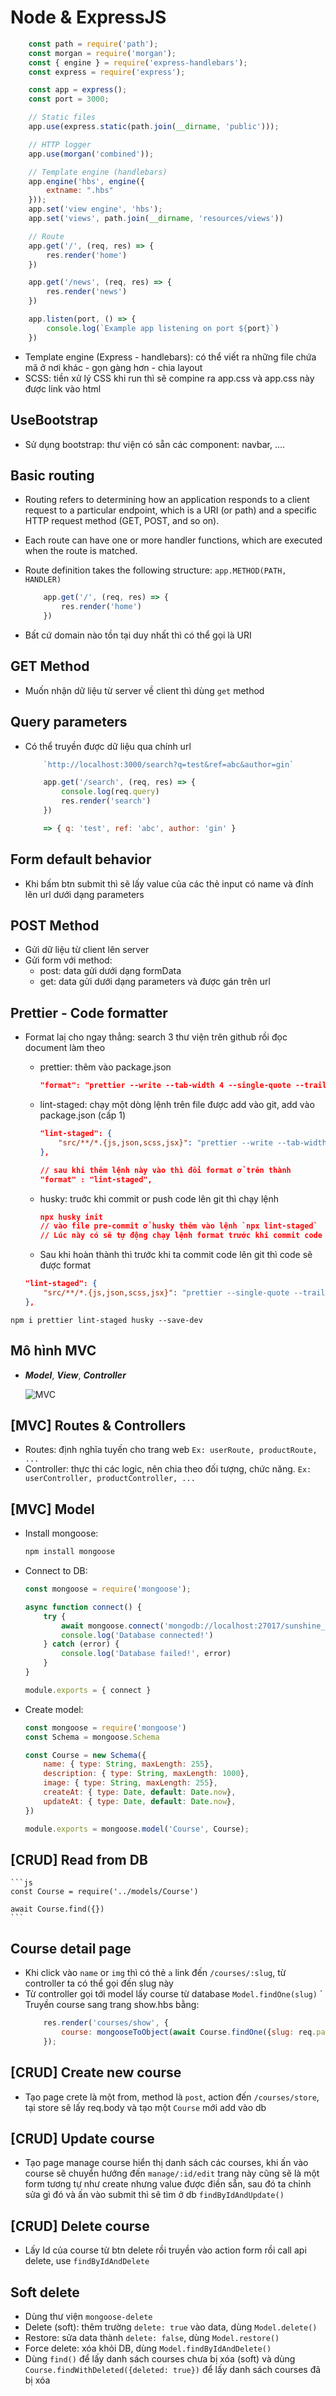# Node & ExpressJS

```js
    const path = require('path');
    const morgan = require('morgan');
    const { engine } = require('express-handlebars');
    const express = require('express');

    const app = express();
    const port = 3000;

    // Static files
    app.use(express.static(path.join(__dirname, 'public')));

    // HTTP logger
    app.use(morgan('combined'));

    // Template engine (handlebars)
    app.engine('hbs', engine({
        extname: ".hbs"
    }));
    app.set('view engine', 'hbs');
    app.set('views', path.join(__dirname, 'resources/views'))

    // Route
    app.get('/', (req, res) => {
        res.render('home')
    })

    app.get('/news', (req, res) => {
        res.render('news')
    })

    app.listen(port, () => {
        console.log(`Example app listening on port ${port}`)
    })
```
- Template engine (Express - handlebars): có thể viết ra những file chứa mã ở nơi khác - gọn gàng hơn - chia layout
- SCSS: tiền xử lý CSS khi run thì sẽ compine ra app.css và app.css này được link vào html

## UseBootstrap
- Sử dụng bootstrap: thư viện có sẵn các component: navbar, ....

## Basic routing
- Routing refers to determining how an application responds to a client request to a particular endpoint, which is a URI (or path) and a specific HTTP request method (GET, POST, and so on).
- Each route can have one or more handler functions, which are executed when the route is matched.
- Route definition takes the following structure: `app.METHOD(PATH, HANDLER)`

    ```js
        app.get('/', (req, res) => {
            res.render('home')
        })
    ```
- Bất cứ domain nào tồn tại duy nhất thì có thể gọi là URI

## GET Method
- Muốn nhận dữ liệu từ server về client thì dùng `get` method

## Query parameters
- Có thể truyền được dữ liệu qua chính url
    ```js
        `http://localhost:3000/search?q=test&ref=abc&author=gin`

        app.get('/search', (req, res) => {
            console.log(req.query)
            res.render('search')
        })

        => { q: 'test', ref: 'abc', author: 'gin' }
    ```

## Form default behavior
- Khi bấm btn submit thì sẽ lấy value của các thẻ input có name và đính lên url dưới dạng parameters

## POST Method
- Gửi dữ liệu từ client lên server
- Gửi form với method:
    + post: data gửi dưới dạng formData
    + get: data gửi dưới dạng parameters và được gán trên url

## Prettier - Code formatter
- Format laị cho ngay thẳng: search 3 thư viện trên github rồi đọc document làm theo
    - prettier: thêm vào package.json
        ```json
        "format": "prettier --write --tab-width 4 --single-quote --trailing-comma all \"src/**/*.{js,json,scss,jsx}\"",
        ```

    - lint-staged: chạy một dòng lệnh trên file được add vào git, add vào package.json (cấp 1)
        ```json
        "lint-staged": {
            "src/**/*.{js,json,scss,jsx}": "prettier --write --tab-width 4 --single-quote --trailing-comma all"
        },   

        // sau khi thêm lệnh này vào thì đổi format ở trên thành
        "format" : "lint-staged",
        ```

    - husky: truớc khi commit or push code lên git thì chạy lệnh 
        ```json
        npx husky init
        // vào file pre-commit ở husky thêm vào lệnh `npx lint-staged`
        // Lúc này có sẽ tự động chạy lệnh format trước khi commit code cho nên có thế xóa "format" : "lint-staged" ở trên
        ```
    - Sau khi hoàn thành thì trước khi ta commit code lên git thì code sẽ được format
    ```json
    "lint-staged": {
        "src/**/*.{js,json,scss,jsx}": "prettier --single-quote --trailing-comma all --tab-width 4 --print-width 80 --bracket-spacing true --write"
    },
    ```
```
npm i prettier lint-staged husky --save-dev
```

## Mô hình MVC
- ***Model***, ***View***, ***Controller***

    ![MVC](image.png)

## [MVC] Routes & Controllers
- Routes: định nghĩa tuyến cho trang web `Ex: userRoute, productRoute, ...`
- Controller: thực thi các logic, nên chia theo đối tượng, chức năng. `Ex: userController, productController, ...`

## [MVC] Model
- Install mongoose: 
    ```sh
    npm install mongoose
    ```
- Connect to DB:
    ```js
    const mongoose = require('mongoose');

    async function connect() {
        try {
            await mongoose.connect('mongodb://localhost:27017/sunshine_education_dev')
            console.log('Database connected!')
        } catch (error) {
            console.log('Database failed!', error)
        }
    }

    module.exports = { connect }
    ```
- Create model: 
    ```js
    const mongoose = require('mongoose')
    const Schema = mongoose.Schema

    const Course = new Schema({
        name: { type: String, maxLength: 255},
        description: { type: String, maxLength: 1000},
        image: { type: String, maxLength: 255},
        createAt: { type: Date, default: Date.now},
        updateAt: { type: Date, default: Date.now},
    })

    module.exports = mongoose.model('Course', Course);
    ```

## [CRUD] Read from DB
    ```js
    const Course = require('../models/Course')

    await Course.find({})
    ```

## Course detail page
- Khi click vào `name` or `img` thì có thẻ `a` link đến `/courses/:slug`, từ controller ta có thể gọi đến slug này 
- Từ controller gọi tới model lấy course từ database `Model.findOne(slug)`
` Truyền course sang trang show.hbs bằng:
    ```js
        res.render('courses/show', {
            course: mongooseToObject(await Course.findOne({slug: req.params.slug}))
        });
    ```

## [CRUD] Create new course
- Tạo page crete là một from, method là `post`, action đến `/courses/store`, tại store sẽ lấy req.body và tạo một `Course` mới add vào db

## [CRUD] Update course
- Tạo page manage course hiển thị danh sách các courses, khi ấn vào course sẽ chuyển hướng đến `manage/:id/edit` trang này cũng sẽ là một form tương tự như create nhưng value được điền sẵn, sau đó ta chỉnh sửa gì đó và ấn vào submit thì sẽ tìm ở db `findByIdAndUpdate()`

## [CRUD] Delete course
- Lấy Id của course từ btn delete rồi truyền vào action form rồi call api delete, use `findByIdAndDelete`

## Soft delete
- Dùng thư viện `mongoose-delete`
- Delete (soft): thêm trường `delete: true` vào data, dùng `Model.delete()`
- Restore: sửa data thành `delete: false`, dùng `Model.restore()`
- Force delete: xóa khỏi DB, dùng `Model.findByIdAndDelete()`
- Dùng `find()` để lấy danh sách courses chưa bị xóa (soft) và dùng `Course.findWithDeleted({deleted: true})` để lấy danh sách courses đã bị xóa
